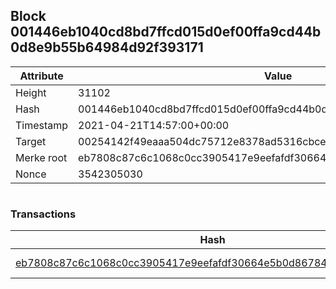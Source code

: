 ## Block 001446eb1040cd8bd7ffcd015d0ef00ffa9cd44b0d8e9b55b64984d92f393171

Attribute | Value
--- | ---
Height | 31102
Hash | 001446eb1040cd8bd7ffcd015d0ef00ffa9cd44b0d8e9b55b64984d92f393171
Timestamp | 2021-04-21T14:57:00+00:00
Target | 00254142f49eaaa504dc75712e8378ad5316cbcead634704b3734b6271167cc4
Merke root | eb7808c87c6c1068c0cc3905417e9eefafdf30664e5b0d86784e80151a865246
Nonce | 3542305030

```

```

### Transactions

Hash | Amount
--- | ---
[eb7808c87c6c1068c0cc3905417e9eefafdf30664e5b0d86784e80151a865246](eb7808c87c6c1068c0cc3905417e9eefafdf30664e5b0d86784e80151a865246.md) | 10.00000000 SKEPTI 
